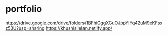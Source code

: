 # portfolio
https://drive.google.com/drive/folders/1BFhiGggXGuOJppYIYq42uM9eKFsxz53U?usp=sharing
https://khushisilelan.netlify.app/
